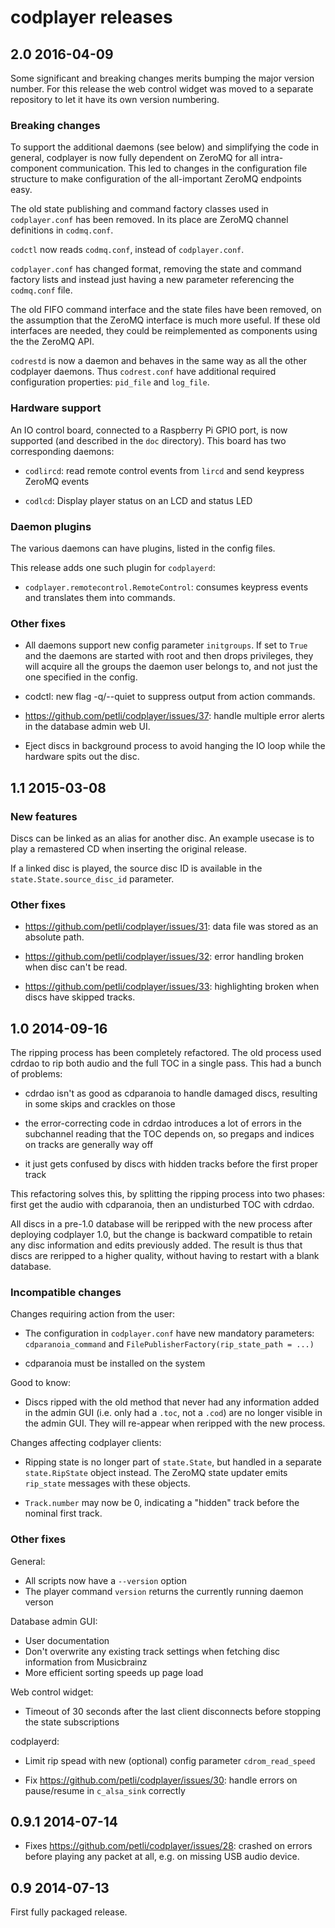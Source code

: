 codplayer releases
==================

2.0 2016-04-09
--------------

Some significant and breaking changes merits bumping the major version
number.  For this release the web control widget was moved to a
separate repository to let it have its own version numbering.

### Breaking changes

To support the additional daemons (see below) and simplifying the code
in general, codplayer is now fully dependent on ZeroMQ for all
intra-component communication.  This led to changes in the
configuration file structure to make configuration of the
all-important ZeroMQ endpoints easy.

The old state publishing and command factory classes used in
`codplayer.conf` has been removed.  In its place are ZeroMQ channel
definitions in `codmq.conf`.

`codctl` now reads `codmq.conf`, instead of `codplayer.conf`.

`codplayer.conf` has changed format, removing the state and command
factory lists and instead just having a new parameter referencing the
`codmq.conf` file.

The old FIFO command interface and the state files have been removed,
on the assumption that the ZeroMQ interface is much more useful.  If
these old interfaces are needed, they could be reimplemented as
components using the the ZeroMQ API.

`codrestd` is now a daemon and behaves in the same way as all the
other codplayer daemons.  Thus `codrest.conf` have additional required
configuration properties: `pid_file` and `log_file`.


### Hardware support

An IO control board, connected to a Raspberry Pi GPIO port, is now
supported (and described in the `doc` directory).  This board has two
corresponding daemons:

* `codlircd`: read remote control events from `lircd` and send
  keypress ZeroMQ events

* `codlcd`: Display player status on an LCD and status LED


### Daemon plugins

The various daemons can have plugins, listed in the config files.

This release adds one such plugin for `codplayerd`:

* `codplayer.remotecontrol.RemoteControl`: consumes keypress events
  and translates them into commands.


### Other fixes

* All daemons support new config parameter `initgroups`.  If set to
  `True` and the daemons are started with root and then drops
  privileges, they will acquire all the groups the daemon user
  belongs to, and not just the one specified in the config.

* codctl: new flag -q/--quiet to suppress output from action commands.

* https://github.com/petli/codplayer/issues/37: handle multiple error
  alerts in the database admin web UI.

* Eject discs in background process to avoid hanging the IO loop 
  while the hardware spits out the disc.


1.1 2015-03-08
--------------

### New features

Discs can be linked as an alias for another disc.  An example usecase
is to play a remastered CD when inserting the original release.

If a linked disc is played, the source disc ID is available in the
`state.State.source_disc_id` parameter.


### Other fixes

* https://github.com/petli/codplayer/issues/31: data file was stored
  as an absolute path.

* https://github.com/petli/codplayer/issues/32: error handling broken
  when disc can't be read.

* https://github.com/petli/codplayer/issues/33: highlighting broken
  when discs have skipped tracks.


1.0 2014-09-16
--------------

The ripping process has been completely refactored.  The old process
used cdrdao to rip both audio and the full TOC in a single pass.  This
had a bunch of problems:

* cdrdao isn't as good as cdparanoia to handle damaged discs,
  resulting in some skips and crackles on those

* the error-correcting code in cdrdao introduces a lot of errors in
  the subchannel reading that the TOC depends on, so pregaps and
  indices on tracks are generally way off

* it just gets confused by discs with hidden tracks before the first
  proper track

This refactoring solves this, by splitting the ripping process into
two phases: first get the audio with cdparanoia, then an undisturbed
TOC with cdrdao.

All discs in a pre-1.0 database will be reripped with the new process
after deploying codplayer 1.0, but the change is backward compatible
to retain any disc information and edits previously added.  The result
is thus that discs are reripped to a higher quality, without having to
restart with a blank database.

### Incompatible changes

Changes requiring action from the user:

* The configuration in `codplayer.conf` have new mandatory parameters:
  `cdparanoia_command` and `FilePublisherFactory(rip_state_path =
  ...)`

* cdparanoia must be installed on the system


Good to know:

* Discs ripped with the old method that never had any information
  added in the admin GUI (i.e. only had a `.toc`, not a `.cod`) are no
  longer visible in the admin GUI.  They will re-appear when reripped
  with the new process.


Changes affecting codplayer clients:

* Ripping state is no longer part of `state.State`, but handled in a
  separate `state.RipState` object instead.  The ZeroMQ state updater
  emits `rip_state` messages with these objects.

* `Track.number` may now be 0, indicating a "hidden" track before the
  nominal first track.


### Other fixes

General:

* All scripts now have a `--version` option
* The player command `version` returns the currently running daemon verson


Database admin GUI:

* User documentation
* Don't overwrite any existing track settings when fetching
  disc information from Musicbrainz
* More efficient sorting speeds up page load


Web control widget:

* Timeout of 30 seconds after the last client disconnects before
  stopping the state subscriptions


codplayerd:

* Limit rip spead with new (optional) config parameter
  `cdrom_read_speed`

* Fix https://github.com/petli/codplayer/issues/30: handle errors on
  pause/resume in `c_alsa_sink` correctly


0.9.1 2014-07-14
----------------

* Fixes https://github.com/petli/codplayer/issues/28: crashed on
  errors before playing any packet at all, e.g. on missing USB audio
  device.


0.9 2014-07-13
--------------

First fully packaged release.
